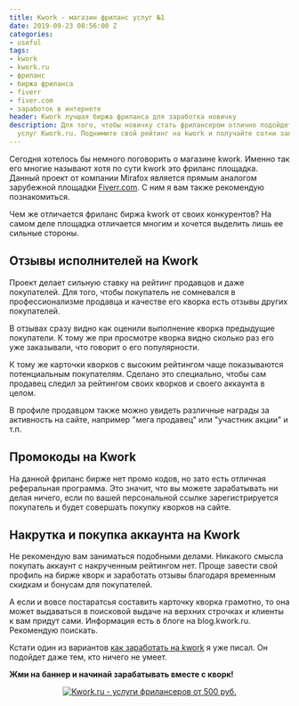 ```yaml
---
title: Kwork - магазин фриланс услуг №1
date: 2019-09-23 08:56:00 Z
categories:
- useful
tags:
- kwork
- kwork.ru
- фриланс
- биржа фриланса
- fiverr
- fiver.com
- заработок в интернете
header: Kwork лучшая биржа фриланса для заработка новичку
description: Для того, чтобы новичку стать фрилансером отлично подойдет магазин фриланс
  услуг Kwork.ru. Поднимите свой рейтинг на kwork и получайте сотни заказов в месяц...
---
```


Сегодня хотелось бы немного поговорить о магазине kwork. Именно так его многие называют хотя по сути kwork это фриланс площадка. Данный проект от компании Mirafox является прямым аналогом зарубежной площадки [Fiverr.com](http://www.fiverr.com/s2/afe60823a5). С ним я вам также рекомендую познакомиться.

Чем же отличается фриланс биржа kwork от своих конкурентов? На самом деле площадка отличается многим и хочется выделить лишь ее сильные стороны.

## Отзывы исполнителей на Kwork

Проект делает сильную ставку на рейтинг продавцов и даже покупателей. Для того, чтобы покупатель не сомневался в профессионализме продавца и качестве его кворка есть отзывы других покупателей.

В отзывах сразу видно как оценили выполнение кворка предыдущие покупатели. К тому же при просмотре кворка видно сколько раз его уже заказывали, что говорит о его популярности.

К тому же карточки кворков с высоким рейтингом чаще показываются потенциальным покупателям. Сделано это специально, чтобы сам продавец следил за рейтингом своих кворков и своего аккаунта в целом.

В профиле продавцом также можно увидеть различные награды за активность на сайте, например "мега продавец" или "участник акции" и т.п.

## Промокоды на Kwork

На данной фриланс бирже нет промо кодов, но зато есть отличная реферальная программа. Это значит, что вы можете зарабатывать ни делая ничего, если по вашей персональной ссылке зарегистрируется покупатель и будет совершать покупку кворков на сайте.

## Накрутка и покупка аккаунта на Kwork

Не рекомендую вам заниматься подобными делами. Никакого смысла покупать аккаунт с накрученным рейтингом нет. Проще завести свой профиль на бирже кворк и заработать отзывы благодаря временным скидкам и бонусам для покупателей.

А если и вовсе постаратсья составить карточку кворка грамотно, то она может выдаваться в поисковой выдаче на верхних строчках и клиенты к вам придут сами. Информация есть в блоге на blog.kwork.ru. Рекомендую поискать.

Кстати один из вариантов [как заработать на kwork](https://htmlblog.github.io/kak-zarabotat-na-kwork-ru-novichku) я уже писал. Он подойдет даже тем, кто ничего не умеет.

**Жми на баннер и начинай зарабатывать вместе с кворк!**

<div style="text-align: center; margin-bottom: 35px;">
  <noindex>
    <a href="https://kwork.ru?ref=10649" target="_blank" rel="nofollow">
      <img src="https://kwork.ru/images/partner/01.jpg" alt="Kwork.ru - услуги фрилансеров от 500 руб." style="margin: 0 auto;">
    </a>
  </noindex>
</div>